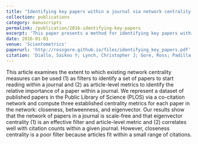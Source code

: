 ```yaml
---
title: "Identifying key papers within a journal via network centrality measures"
collection: publications
category: manuscripts
permalink: /publication/2016-identifying-key-papers
excerpt: 'This paper presents a method for identifying key papers within a journal using network centrality measures.'
date: 2016-01-01
venue: 'Scientometrics'
paperurl: 'http://rossgore.github.io/files/identifying_key_papers.pdf'
citation: 'Diallo, Saikou Y; Lynch, Christopher J; Gore, Ross; Padilla, Jose J. (2016). "Identifying key papers within a journal via network centrality measures". <i>Scientometrics</i>. 107, 1005-1020.'
---
```

This article examines the extent to which existing network centrality measures can be used (1) as filters to identify a set of papers to start reading within a journal and (2) as article-level metrics to identify the relative importance of a paper within a journal. We represent a dataset of published papers in the Public Library of Science (PLOS) via a co-citation network and compute three established centrality metrics for each paper in the network: closeness, betweenness, and eigenvector. Our results show that the network of papers in a journal is scale-free and that eigenvector centrality (1) is an effective filter and article-level metric and (2) correlates well with citation counts within a given journal. However, closeness centrality is a poor filter because articles fit within a small range of citations. 